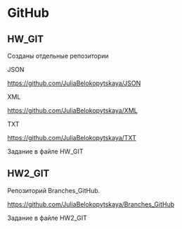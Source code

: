 # GitHub
## HW_GIT
Созданы отдельные репозитории

JSON

https://github.com/JuliaBelokopytskaya/JSON

XML

https://github.com/JuliaBelokopytskaya/XML

TXT

https://github.com/JuliaBelokopytskaya/TXT

Задание в файле HW_GIT

## HW2_GIT
Репозиторий Branches_GitHub.

https://github.com/JuliaBelokopytskaya/Branches_GitHub

Задание в файле HW2_GIT

